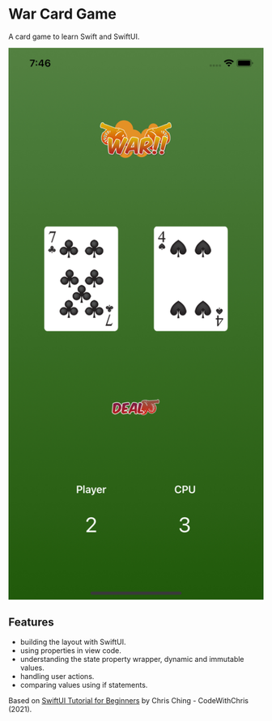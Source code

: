 # War Card Game

A card game to learn Swift and SwiftUI.

<p align="center">
    <img src="screenshot.png" style="width:528px;max-width:100%;">
</p>

## Features

- building the layout with SwiftUI.
- using properties in view code.
- understanding the state property wrapper, dynamic and immutable values.
- handling user actions.
- comparing values using if statements.

Based on [SwiftUI Tutorial for Beginners](https://www.youtube.com/watch?v=F2ojC6TNwws) by Chris Ching - CodeWithChris (2021).
